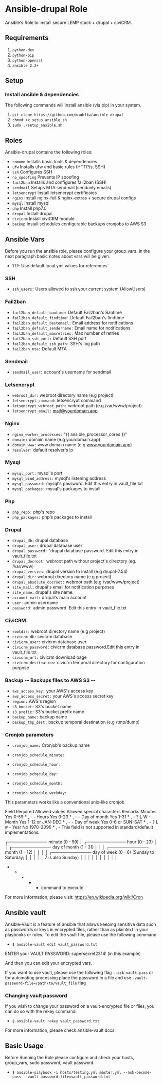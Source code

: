 # Ansible-drupal Role

Ansible's Role to install secure LEMP stack + drupal + civiCRM. 

## Requirements

1. `python-dev` 
2. `python-pip`
3. `python-openssl`
4. `ansible 2.2+`

## Setup

### Install ansible & dependencies

The following commands will install ansible (via pip) in your system.

1. `git clone https://github.com/mauhftw/ansible-drupal`
2. `chmod +x setup_ansible.sh`
3. `sudo ./setup_ansible.sh`

## Roles

Ansible-drupal contains the following roles:

- `common`	Installs basic tools & dependencies
- `ufw`		Installs ufw and basic rules (HTTP/s, SSH)
- `ssh`		Configures SSH
- `no_spoofing`	Prevents IP spoofing
- `fail2ban` 	Installs and configures fail2ban (SSH)
- `sendmail`	Setups MTA sendmail (sendonly emails)
- `letsencrypt`	Install letsencrypt certificates
- `nginx`		Install nginx-full & nginx-extras + secure drupal configs
- `mysql`		Install mysql
- `php`		Install php7.0
- `drupal`	Install drupal
- `civicrm`	Install civiCRM module
- `backup`	Install schedules configurable backups cronjobs to AWS S3

## Ansible Vars

Before you run the ansible role, please configure your group_vars. In the next paragraph basic notes about vars will be given.

- `TIP`: Use default local.yml values for references`


### SSH
- `ssh_users:`	  Users allowed to ssh your current system (AllowUsers)
  
### Fail2ban
- `fail2ban_default_bantime:`     Default Fail2ban's Bantime
- `fail2ban_default_findtime:`    Default Fail2ban's findtime
- `fail2ban_default_destemail:`   Email address for notifications
- `fail2ban_default_sendername:`  Email name for notifications
- `fail2ban_default_maxretries:`  Max number of retries
- `fail2ban_ssh_port:`            Default SSH port
- `fail2ban_default_ssh_path:`    SSH's log path
- `fail2ban_mta:`                 Default MTA

### Sendmail
- `sendmail_user:` account's username for sendmail

### Letsencrypt
- `webroot_dir:` webroot directory name (e.g project)
- `letsencrypt_command:` letsencrypt command
- `letsencrypt_webroot_path:` webroot path (e.g /var/www/project)
- `letsencrypt_email:` mail@yourdomain.app

### Nginx
- `nginx_worker_processes:` "{{ ansible_processor_cores }}"
- `domain:` domain name (e.g yourdomain.app)
- `domain_www:` www domain name (e.g www.yourdomain.app)
- `resolver:` default resolver's ip

### Mysql
- `mysql_port:` mysql's port
- `mysql_bind_address:` mysql's listening address
- `mysql_password:` mysql's password. Edit this entry in vault_file.txt 
- `mysql_packages:` mysql's packages to install

### Php
- `php_repo:` php's repo
- `php_packages:` php's packages to install


### Drupal
- `drupal_db:` drupal database
- `drupal_user:` drupal database user
- `drupal_password:` "drupal database password. Edit this entry in vault_file.txt
- `drupal_docroot:` webroot path withour project's directory (eg. /var/www)
- `drupal_version:` drupal version to install (e.g drupal-7.54)
- `drupal_dir:` webroot directory name (e.g project)
- `drupal_absolute_docroot:` webroot path (e.g /var/www/project)
- `site_mail:` drupal's email for notification purposes
- `site_name:` drupal's site name. 
- `account_mail:` drupal's main account
- `user:` admin username 
- `password:` admin password. Edit this entry in vault_file.txt 

### CiviCRM
- `rootdir:` webroot directory name (e.g project)
- `civicrm_db:` civicrm database
- `civicrm_user:` civicrm database user
- `civicrm_password:` civicrm database password.Edit this entry in vault_file.txt 
- `civicrm_url:` civicrm download page
- `civicrm_destination:` civicrm temporal directory for configuration purpose

### Backup  -- Backups files to AWS S3 --
- `aws_access_key:` your AWS's access key
- `aws_access_secret:` your AWS's access secret key
- `region:` AWS's region
- `s3_bucket:` S3's bucket name
- `s3_prefix:` S3's bucket prefix name
- `backup_name:` backup name
- `backup_tmp_dest:` backup temporal destination (e.g /tmp/dump)

### Cronjob parameters

- `cronjob_name:` Cronjob's backup name

- `cronjob_schedule_minute:` 
- `cronjob_schedule_hour:` 
- `cronjob_schedule_day:` 
- `cronjob_schedule_month:` 
- `cronjob_schedule_weekday:` 

This parameters works like a conventional unix-like cronjob.


Field	Required	Allowed values	Allowed special characters	Remarks
Minutes	Yes	0-59	* , -	-
Hours	Yes	0-23	* , -	-
Day of month	Yes	1-31	* , - ? L W	-
Month	Yes	1-12 or JAN-DEC	* , -	-
Day of week	Yes	0-6 or SUN-SAT	* , - ? L #	-
Year	No	1970–2099	* , -	This field is not supported in standard/default implementations.



 ┌───────────── minute (0 - 59)
 │ ┌───────────── hour (0 - 23)
 │ │ ┌───────────── day of month (1 - 31)
 │ │ │ ┌───────────── month (1 - 12)
 │ │ │ │ ┌───────────── day of week (0 - 6) (Sunday to Saturday;
 │ │ │ │ │                                       7 is also Sunday)
 │ │ │ │ │
 │ │ │ │ │
 * * * * *  command to execute

For more information, please visit: https://en.wikipedia.org/wiki/Cron


## Ansible vault

Ansible-Vault is a feature of ansible that allows keeping sensitive data such as passwords or keys in encrypted files, rather than as plaintext in your playbooks or roles. To edit the vault file, please use the following command

- `$ ansible-vault edit vault_password.txt`

ENTER your VAULT PASSWORD: supersecret2314! (in this example)
 
And then you can edit your encrypted vars.

If you want to use vault, please use the following flag `--ask-vault-pass` or for automating processing place the password in a file and use `-vault-password-file=/path/to/vault_file` flag

### Changing vault password

If you wish to change your password on a vault-encrypted file or files, you can do so with the rekey command:

- `$ ansible-vault rekey vault_password.txt`

For more information, please check ansible-vault docs: 

## Basic Usage

Before Running the Role please configure and check your hosts, group_vars, sudo password, vault password.

- `$ ansible-playbook -i hosts/testing.yml master.yml --ask-become-pass --vault-password-file=vault_password.txt`


